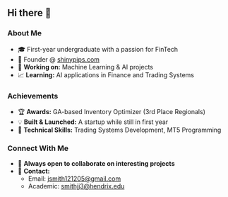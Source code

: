 ## Hi there 👋

### About Me
- 🎓 First-year undergraduate with a passion for FinTech
- 🚀 Founder @ <a href="https://shinypips.com" target="_blank">shinypips.com</a>
- 🤖 **Working on:** Machine Learning & AI projects
- 📈 **Learning:** AI applications in Finance and Trading Systems

### Achievements
- 🏆 **Awards:** GA-based Inventory Optimizer (3rd Place Regionals)
- 💡 **Built & Launched:** A startup while still in first year
- 🔧 **Technical Skills:** Trading Systems Development, MT5 Programming

### Connect With Me
- 🤝 **Always open to collaborate on interesting projects**
- 📩 **Contact:** 
  - Email: jsmith121205@gmail.com
  - Academic: smithjj3@hendrix.edu
